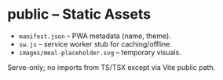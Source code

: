 # public – Static Assets

- `manifest.json` – PWA metadata (name, theme).
- `sw.js` – service worker stub for caching/offline.
- `images/meal-placeholder.svg` – temporary visuals.

Serve-only; no imports from TS/TSX except via Vite public path.

